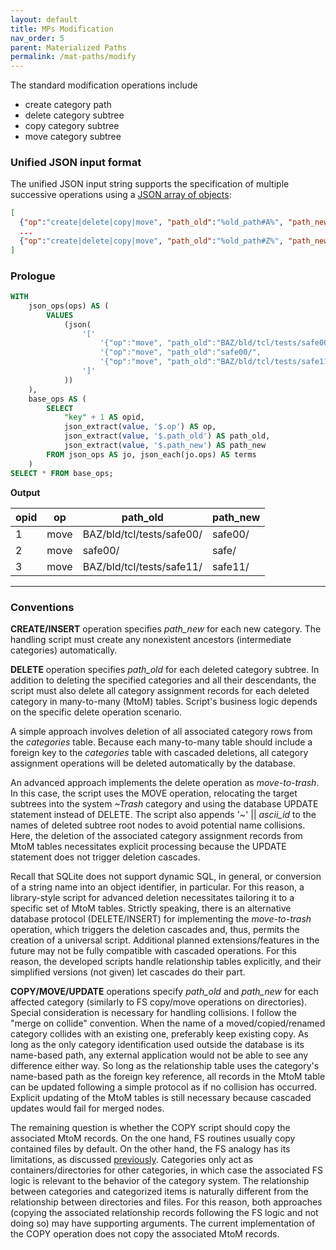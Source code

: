 ```yaml
---
layout: default
title: MPs Modification
nav_order: 5
parent: Materialized Paths
permalink: /mat-paths/modify
---
```


The standard modification operations include

  - create category path
  - delete category subtree
  - copy category subtree
  - move category subtree

### Unified JSON input format

The unified JSON input string supports the specification of multiple successive operations using a [JSON array of objects](../patterns/json-sql-input#json-array-object):

~~~json
[
  {"op":"create|delete|copy|move", "path_old":"%old_path#A%", "path_new":"%new_path#A%"},
  ...
  {"op":"create|delete|copy|move", "path_old":"%old_path#Z%", "path_new":"%new_path#Z%"}
]
~~~

### Prologue

~~~sql
WITH
    json_ops(ops) AS (
        VALUES
            (json(
                '['                                                                                 ||
                    '{"op":"move", "path_old":"BAZ/bld/tcl/tests/safe00/", "path_new":"safe00/"},'  ||
                    '{"op":"move", "path_old":"safe00/",                   "path_new":"safe/"},'    ||
                    '{"op":"move", "path_old":"BAZ/bld/tcl/tests/safe11/", "path_new":"safe11/"}'   ||
                ']'
            ))
    ),
    base_ops AS (
        SELECT
            "key" + 1 AS opid,
            json_extract(value, '$.op') AS op,
            json_extract(value, '$.path_old') AS path_old,
            json_extract(value, '$.path_new') AS path_new
        FROM json_ops AS jo, json_each(jo.ops) AS terms
    )
SELECT * FROM base_ops;
~~~

**Output**

| opid | op   | path_old                  | path_new |
|------|------|---------------------------|----------|
| 1    | move | BAZ/bld/tcl/tests/safe00/ | safe00/  |
| 2    | move | safe00/                   | safe/    |
| 3    | move | BAZ/bld/tcl/tests/safe11/ | safe11/  |

---

### Conventions

**CREATE/INSERT** operation specifies *path_new* for each new category. The handling script must create any nonexistent ancestors (intermediate categories) automatically.

**DELETE** operation specifies *path_old* for each deleted category subtree. In addition to deleting the specified categories and all their descendants, the script must also delete all category assignment records for each deleted category in many-to-many (MtoM) tables. Script's business logic depends on the specific delete operation scenario.

A simple approach involves deletion of all associated category rows from the *categories*  table. Because each many-to-many table should include a foreign key to the *categories* table with cascaded deletions, all category assignment operations will be deleted automatically by the database.

An advanced approach implements the delete operation as *move-to-trash*. In this case, the script uses the MOVE operation, relocating the target subtrees into the system *~Trash* category and using the database UPDATE statement instead of DELETE. The script also appends '~' || *ascii_id* to the names of deleted subtree root nodes to avoid potential name collisions. Here, the deletion of the associated category assignment records from MtoM tables necessitates explicit processing because the UPDATE statement does not trigger deletion cascades.

Recall that SQLite does not support dynamic SQL, in general, or conversion of a string name into an object identifier, in particular. For this reason, a library-style script for advanced deletion necessitates tailoring it to a specific set of MtoM tables. Strictly speaking, there is an alternative database protocol (DELETE/INSERT) for implementing the *move-to-trash* operation, which triggers the deletion cascades and, thus, permits the creation of a universal script. Additional planned extensions/features in the future may not be fully compatible with cascaded operations. For this reason, the developed scripts handle relationship tables explicitly, and their simplified versions (not given) let cascades do their part.

**COPY/MOVE/UPDATE** operations specify *path_old* and *path_new* for each affected category (similarly to FS copy/move operations on  directories). Special consideration is necessary for handling collisions. I follow the "merge on collide" convention. When the name of a moved/copied/renamed category collides with an existing one, preferably keep existing copy. As long as the only category identification used outside the database is its name-based path, any external application would not be able to see any difference either way. So long as the relationship table uses the category's name-based path as the foreign key reference, all records in the MtoM table can be updated following a simple protocol as if no collision has occurred. Explicit updating of the MtoM tables is still necessary because cascaded updates would fail for merged nodes.

The remaining question is whether the COPY script should copy the associated MtoM records. On the one hand, FS routines usually copy contained files by default. On the other hand, the FS analogy has its limitations, as discussed [previously](../mat-paths/design-rules). Categories only act as containers/directories for other categories, in which case the associated FS logic is relevant to the behavior of the category system. The relationship between categories and categorized items is naturally different from the relationship between directories and files. For this reason, both approaches (copying the associated relationship records following the FS logic and not doing so) may have supporting arguments. The current implementation of the COPY operation does not copy the associated MtoM records.

